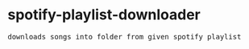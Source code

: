 # spotify-playlist-downloader

<pre>downloads songs into folder from given spotify playlist</pre>


